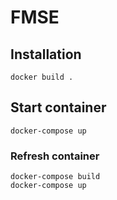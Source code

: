 # FMSE

## Installation
```
docker build .
```

## Start container
```
docker-compose up
```

### Refresh container
```
docker-compose build
docker-compose up
```

